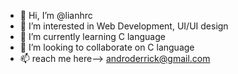 - 👋 Hi, I’m @lianhrc
- 👀 I’m interested in Web Development, UI/UI design 
- 🌱 I’m currently learning C language
- 💞️ I’m looking to collaborate on C language
- 📫 reach me here--> androderrick@gmail.com

<!---
lianhrc/lianhrc is a ✨ special ✨ repository because its `README.md` (this file) appears on your GitHub profile.
You can click the Preview link to take a look at your changes.
--->
